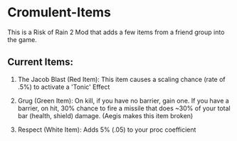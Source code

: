 # Cromulent-Items

This is a Risk of Rain 2 Mod that adds a few items from a friend group into the game.

## Current Items:

1. The Jacob Blast (Red Item): This item causes a scaling chance (rate of .5%) to activate a 'Tonic' Effect

2. Grug (Green Item): On kill, if you have no barrier, gain one. If you have a barrier, on hit, 30% chance to fire a missile that does ~30% of your total bar (health, shield) damage. (Aegis makes this item broken)

3. Respect (White Item): Adds 5% (.05) to your proc coefficient

